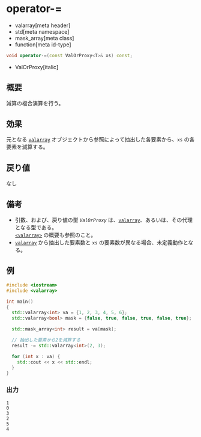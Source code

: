 # operator-=
* valarray[meta header]
* std[meta namespace]
* mask_array[meta class]
* function[meta id-type]

```cpp
void operator-=(const ValOrProxy<T>& xs) const;
```
* ValOrProxy[italic]

## 概要
減算の複合演算を行う。


## 効果
元となる [`valarray`](../valarray.md) オブジェクトから参照によって抽出した各要素から、`xs` の各要素を減算する。


## 戻り値
なし


## 備考
- 引数、および、戻り値の型 *`ValOrProxy`* は、[`valarray`](../valarray.md)、あるいは、その代理となる型である。  
	[`<valarray>`](../../valarray.md) の概要も参照のこと。
- [`valarray`](../valarray.md) から抽出した要素数と `xs` の要素数が異なる場合、未定義動作となる。



## 例
```cpp example
#include <iostream>
#include <valarray>

int main()
{
  std::valarray<int> va = {1, 2, 3, 4, 5, 6};
  std::valarray<bool> mask = {false, true, false, true, false, true};

  std::mask_array<int> result = va[mask];

  // 抽出した要素から2を減算する
  result -= std::valarray<int>(2, 3);

  for (int x : va) {
    std::cout << x << std::endl;
  }
}
```

### 出力
```
1
0
3
2
5
4
```


